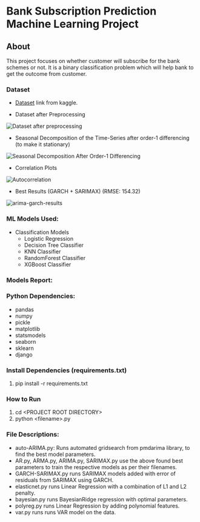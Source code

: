 # Bank Subscription Prediction Machine Learning Project

## About
This project focuses on whether customer will subscribe for the bank schemes or not. It is a binary classification problem which will help bank to get the outcome from customer.

### Dataset
* [Dataset](https://www.kaggle.com/datasets/berkayalan/bank-marketing-data-set) link from kaggle.

* Dataset after Preprocessing

![Dataset after preprocessing](imgs/df.png)

* Seasonal Decomposition of the Time-Series after order-1 differencing (to make it stationary)

![Seasonal Decomposition After Order-1 Differencing](imgs/seas-decomp.png)

* Correlation Plots 

![Autocorrelation](imgs/corr.png)

* Best Results (GARCH + SARIMAX) (RMSE: 154.32)

![arima-garch-results](imgs/garch-sarimax.png)



### ML Models Used:
* Classification Models
     * Logistic Regression
     * Decision Tree Classifier
     * KNN Classifier
     * RandomForest Classifier
     * XGBoost Classifier
  
### Models Report:

### Python Dependencies:
* pandas
* numpy
* pickle
* matplotlib
* statsmodels
* seaborn
* sklearn
* django

### Install Dependencies (requirements.txt)
1. pip install -r requirements.txt

### How to Run
1. cd \<PROJECT ROOT DIRECTORY\>
2. python \<filename\>.py

### File Descriptions:
* auto-ARIMA.py: Runs automated gridsearch from pmdarima library, to find the best model parameters.
* AR.py, ARMA.py, ARIMA.py, SARIMAX.py use the above found best parameters to train the respective models as per their filenames.
* GARCH-SARIMAX.py runs SARIMAX models added with error of residuals from SARIMAX using GARCH.
* elasticnet.py runs Linear Regression with a combination of L1 and L2 penalty.
* bayesian.py runs BayesianRidge regression with optimal parameters.
* polyreg.py runs Linear Regression by adding polynomial features.
* var.py runs runs VAR model on the data.
